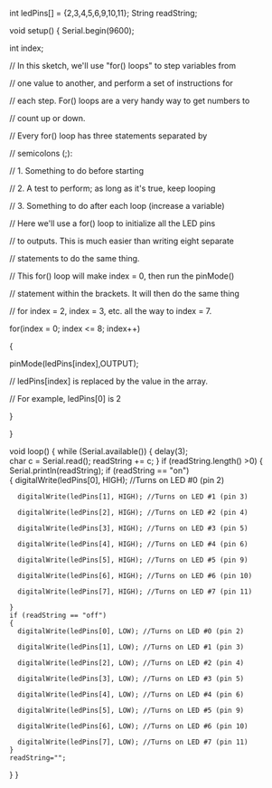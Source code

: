 int ledPins[] = {2,3,4,5,6,9,10,11};
String readString;

void setup() {
  Serial.begin(9600);

int index;

// In this sketch, we'll use "for() loops" to step variables from

// one value to another, and perform a set of instructions for

// each step. For() loops are a very handy way to get numbers to

// count up or down.

// Every for() loop has three statements separated by

// semicolons (;):

// 1. Something to do before starting

// 2. A test to perform; as long as it's true, keep looping

// 3. Something to do after each loop (increase a variable)

// Here we'll use a for() loop to initialize all the LED pins

// to outputs. This is much easier than writing eight separate

// statements to do the same thing.

// This for() loop will make index = 0, then run the pinMode()

// statement within the brackets. It will then do the same thing

// for index = 2, index = 3, etc. all the way to index = 7.

for(index = 0; index <= 8; index++)

{

pinMode(ledPins[index],OUTPUT);

// ledPins[index] is replaced by the value in the array.

// For example, ledPins[0] is 2

}

}



void loop() {
  while (Serial.available()) {
    delay(3);  
    char c = Serial.read();
    readString += c; 
  }
  if (readString.length() >0) {
    Serial.println(readString);
    if (readString == "on")     
    {
      digitalWrite(ledPins[0], HIGH); //Turns on LED #0 (pin 2)

      digitalWrite(ledPins[1], HIGH); //Turns on LED #1 (pin 3)

      digitalWrite(ledPins[2], HIGH); //Turns on LED #2 (pin 4)

      digitalWrite(ledPins[3], HIGH); //Turns on LED #3 (pin 5)

      digitalWrite(ledPins[4], HIGH); //Turns on LED #4 (pin 6)

      digitalWrite(ledPins[5], HIGH); //Turns on LED #5 (pin 9)

      digitalWrite(ledPins[6], HIGH); //Turns on LED #6 (pin 10)

      digitalWrite(ledPins[7], HIGH); //Turns on LED #7 (pin 11)
   
    }
    if (readString == "off")
    {
      digitalWrite(ledPins[0], LOW); //Turns on LED #0 (pin 2)

      digitalWrite(ledPins[1], LOW); //Turns on LED #1 (pin 3)

      digitalWrite(ledPins[2], LOW); //Turns on LED #2 (pin 4)

      digitalWrite(ledPins[3], LOW); //Turns on LED #3 (pin 5)

      digitalWrite(ledPins[4], LOW); //Turns on LED #4 (pin 6)

      digitalWrite(ledPins[5], LOW); //Turns on LED #5 (pin 9)

      digitalWrite(ledPins[6], LOW); //Turns on LED #6 (pin 10)

      digitalWrite(ledPins[7], LOW); //Turns on LED #7 (pin 11)
    }
    readString="";
  } 
}
